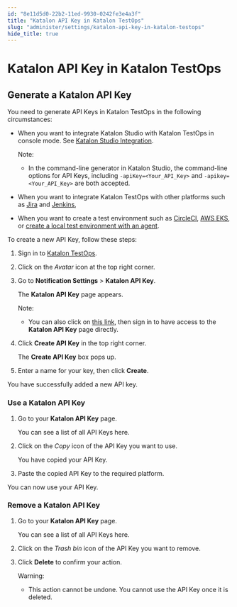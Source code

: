 ```yaml
---
id: "8e11d5d0-22b2-11ed-9930-0242fe3e4a3f"
title: "Katalon API Key in Katalon TestOps"
slug: "administer/settings/katalon-api-key-in-katalon-testops"
hide_title: true
---
```


# <a id="id_ka-api-key" class="anchor_top_offset"/><a id="ariaid-title1" class="anchor_top_offset"/>Katalon API Key in Katalon TestOps


## <a id="id_1" class="anchor_top_offset"/>Generate a Katalon API Key

<p xmlns="http://www.w3.org/1999/xhtml" className="p">You need to generate API Keys in Katalon TestOps in the   following circumstances:</p> 
<ul xmlns="http://www.w3.org/1999/xhtml" className="ul"><li className="li">     <p className="p">When you want to integrate Katalon Studio with Katalon TestOps       in console mode. See <a className="xref" href="/analyze/reports/upload-test-reports/upload-test-results-from-katalon-studio-to-katalon-testops-manually">Katalon         Studio Integration</a>.</p>     <div className="note note note_note"><span className="note__title">Note:</span>        <ul className="ul"><li className="li"><p className="p">In the command-line generator in Katalon Studio, the             command-line options for API Keys, including             <code className="ph codeph">-apiKey=&lt;Your_API_Key&gt;</code> and             <code className="ph codeph">-apikey=&lt;Your_API_Key&gt;</code> are both accepted.</p></li></ul>     </div>   </li><li className="li">     <p className="p">When you want to integrate Katalon TestOps with other platforms       such as <a className="xref" href="/organize/integration-for-organizing-tests/jira-integration/enable-katalon-testops---jira-integration-for-test-management">Jira</a>       and <a className="xref" href="/execute/cloud-based-test-execution/integration-with-other-vendors-for-cloud-execution/jenkins-integration">Jenkins</a>,</p>   </li><li className="li">     <p className="p">When you want to create a test environment such as <a className="xref" href="/execute/cloud-based-test-execution/test-execution-with-testops/set-up-circleci-test-environments-for-testops">CircleCI</a>,       <a className="xref" href="/execute/cloud-based-test-execution/test-execution-with-testops/set-up-kubernetes-test-environments-for-testops">AWS         EKS</a>, or <a className="xref" href="/execute/cloud-based-test-execution/test-execution-with-testops/local-test-environments/create-a-local-test-environment-with-an-agent">create         a local test environment with an agent</a>.</p>   </li></ul> 
<p xmlns="http://www.w3.org/1999/xhtml" className="p">To create a new API Key, follow these steps:</p> 
<ol xmlns="http://www.w3.org/1999/xhtml" className="ol"><li className="li">     <p className="p">Sign in to <a className="xref j-external-link" href="https://testops.katalon.io/login" target="_blank">Katalon         TestOps</a>.</p>   </li><li className="li">     <p className="p">Click on the <em className="ph i">Avatar</em> icon at the top right corner.</p>   </li><li className="li">     <p className="p">Go to <strong className="ph b">Notification Settings</strong> &gt;       <strong className="ph b">Katalon API Key</strong>.</p>     <p className="p">The <strong className="ph b">Katalon API Key</strong> page appears.</p>     <div className="note note note_note"><span className="note__title">Note:</span>        <ul className="ul"><li className="li"><p className="p">You can also click on <a className="xref j-external-link" href="https://testops.katalon.io/user/apikey" target="_blank">this link</a>, then             sign in to have access to the <strong className="ph b">Katalon API Key</strong> page             directly.</p></li></ul>     </div>   </li><li className="li">     <p className="p">Click <strong className="ph b">Create API Key</strong> in the top right       corner.</p>     <p className="p">The <strong className="ph b">Create API Key</strong> box pops up.</p>   </li><li className="li">     <p className="p">Enter a name for your key, then click       <strong className="ph b">Create</strong>.</p>   </li></ol> 
<p xmlns="http://www.w3.org/1999/xhtml" className="p">You have successfully added a new API key.</p> 
    

### <a id="id_2" class="anchor_top_offset"/>Use a Katalon API Key

    
      
<ol xmlns="http://www.w3.org/1999/xhtml" className="ol">   <li className="li">     <p className="p">Go to your <strong className="ph b">Katalon API Key</strong> page.</p>     <p className="p">You can see a list of all API Keys here.</p>   </li>   <li className="li">     <p className="p">Click on the <em className="ph i">Copy</em> icon of the API Key you want to       use.</p>     <p className="p">You have copied your API Key.</p>   </li>   <li className="li">     <p className="p">Paste the copied API Key to the required platform.</p>   </li> </ol> 
      
<p xmlns="http://www.w3.org/1999/xhtml" className="p">You can now use your API Key.</p> 
    
  

### <a id="id_3" class="anchor_top_offset"/>Remove a Katalon API Key

<ol xmlns="http://www.w3.org/1999/xhtml" className="ol"><li className="li">     <p className="p">Go to your <strong className="ph b">Katalon API Key</strong> page.</p>     <p className="p">You can see a list of all API Keys here.</p>   </li><li className="li">     <p className="p">Click on the <em className="ph i">Trash bin</em> icon of the API Key you want to       remove.</p>   </li><li className="li">     <p className="p">Click <strong className="ph b">Delete</strong> to confirm your action.</p>     <div className="note warning note_warning"><span className="note__title">Warning:</span>        <ul className="ul"><li className="li"><p className="p">This action cannot be undone. You cannot use the API Key once it             is deleted.</p></li></ul>     </div>   </li></ol> 
